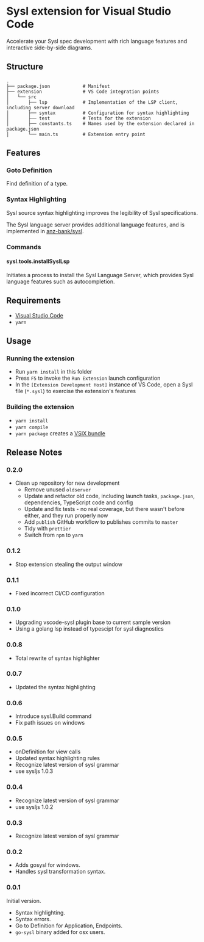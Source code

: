 # Sysl extension for Visual Studio Code

Accelerate your Sysl spec development with rich language features and interactive side-by-side diagrams.

## Structure

```
.
├── package.json            # Manifest
├── extension               # VS Code integration points
│   └── src
│       ├── lsp             # Implementation of the LSP client, including server download
│       ├── syntax          # Configuration for syntax highlighting
│       ├── test            # Tests for the extension
│       ├── constants.ts    # Names used by the extension declared in package.json
│       └── main.ts         # Extension entry point
```

## Features

### Goto Definition

Find definition of a type.

### Syntax Highlighting

Sysl source syntax highlighting improves the legibility of Sysl specifications.

The Sysl language server provides additional language features, and is implemented in [anz-bank/sysl](https://github.com/anz-bank/sysl/blob/master/cmd/sysllsp/main.go).

### Commands

#### sysl.tools.installSyslLsp

Initiates a process to install the Sysl Language Server, which provides Sysl language features such as autocompletion.

## Requirements

-   [Visual Studio Code](https://code.visualstudio.com/)
-   `yarn`

## Usage

### Running the extension

-   Run `yarn install` in this folder
-   Press `F5` to invoke the `Run Extension` launch configuration
-   In the `[Extension Development Host]` instance of VS Code, open a Sysl file (`*.sysl`) to exercise the extension's features

### Building the extension

-   `yarn install`
-   `yarn compile`
-   `yarn package` creates a [VSIX bundle](https://code.visualstudio.com/docs/editor/extension-marketplace#_install-from-a-vsix)


## Release Notes

### 0.2.0

-   Clean up repository for new development
    -   Remove unused `oldserver`
    -   Update and refactor old code, including launch tasks, `package.json`, dependencies, TypeScript code and config
    -   Update and fix tests - no real coverage, but there wasn't before either, and they run properly now
    -   Add `publish` GitHub workflow to publishes commits to `master`
    -   Tidy with `prettier`
    -   Switch from `npm` to `yarn`

### 0.1.2

-   Stop extension stealing the output window

### 0.1.1

-   Fixed incorrect CI/CD configuration

### 0.1.0

-   Upgrading vscode-sysl plugin base to current sample version
-   Using a golang lsp instead of typescipt for sysl diagnostics

### 0.0.8

-   Total rewrite of syntax highlighter

### 0.0.7

-   Updated the syntax highlighting

### 0.0.6

-   Introduce sysl.Build command
-   Fix path issues on windows

### 0.0.5

-   onDefinition for view calls
-   Updated syntax highlighting rules
-   Recognize latest version of sysl grammar
-   use sysljs 1.0.3

### 0.0.4

-   Recognize latest version of sysl grammar
-   use sysljs 1.0.2

### 0.0.3

-   Recognize latest version of sysl grammar

### 0.0.2

-   Adds gosysl for windows.
-   Handles sysl transformation syntax.

### 0.0.1

Initial version.

-   Syntax highlighting.
-   Syntax errors.
-   Go to Definition for Application, Endpoints.
-   `go-sysl` binary added for osx users.

